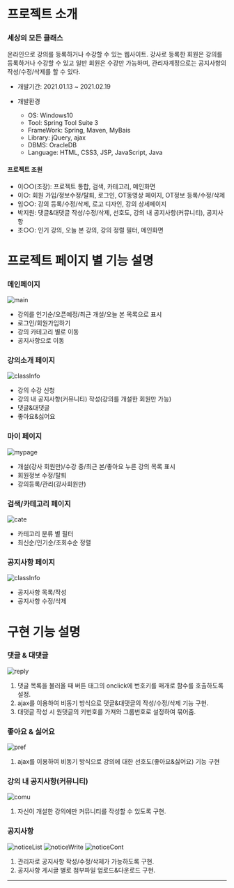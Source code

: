 
# 프로젝트 소개
### 세상의 모든 클래스
온라인으로 강의를 등록하거나 수강할 수 있는 웹사이트.
강사로 등록한 회원은 강의를 등록하거나 수강할 수 있고 일반 회원은 수강만 가능하며, 관리자계정으로는 공지사항의 작성/수정/삭제를 할 수 있다.

* 개발기간: 2021.01.13 ~ 2021.02.19

* 개발환경
  + OS: Windows10
  + Tool: Spring Tool Suite 3
  + FrameWork: Spring, Maven, MyBais
  + Library: jQuery, ajax
  + DBMS: OracleDB
  + Language: HTML, CSS3, JSP, JavaScript, Java

#### 프로젝트 조원
+ 이○○(조장): 프로젝트 통합, 검색, 카테고리, 메인화면
+ 이○: 회원 가입/정보수정/탈퇴, 로그인, OT동영상 페이지, OT정보 등록/수정/삭제
+ 임○○: 강의 등록/수정/삭제, 로고 디자인, 강의 상세페이지
+ 박지원: 댓글&대댓글 작성/수정/삭제, 선호도, 강의 내 공지사항(커뮤니티), 공지사항
+ 조○○: 인기 강의, 오늘 본 강의, 강의 정렬 필터, 메인화면


# 프로젝트 페이지 별 기능 설명

### 메인페이지
![main](https://user-images.githubusercontent.com/59616321/110128410-17436e80-7e0a-11eb-83db-df0f96b20241.png)
+ 강의를 인기순/오픈예정/최근 개설/오늘 본 목록으로 표시
+ 로그인/회원가입하기
+ 강의 카테고리 별로 이동
+ 공지사항으로 이동

### 강의소개 페이지
![classInfo](https://user-images.githubusercontent.com/59616321/109963087-5781ee80-7d2f-11eb-8e64-0c63bf5ec68e.png)
+ 강의 수강 신청
+ 강의 내 공지사항(커뮤니티) 작성(강의를 개설한 회원만 가능)
+ 댓글&대댓글
+ 좋아요&싫어요

### 마이 페이지
![mypage](https://user-images.githubusercontent.com/59616321/110128415-18749b80-7e0a-11eb-8a85-efe2c0bbc730.png)
+ 개설(강사 회원만)/수강 중/최근 본/좋아요 누른 강의 목록 표시
+ 회원정보 수정/탈퇴
+ 강의등록/관리(강사회원만)

### 검색/카테고리 페이지
![cate](https://user-images.githubusercontent.com/59616321/110128420-190d3200-7e0a-11eb-913a-16ce839f2f40.png)
+ 카테고리 분류 별 필터
+ 최신순/인기순/조회수순 정렬

### 공지사항 페이지
![classInfo](https://user-images.githubusercontent.com/59616321/110128421-19a5c880-7e0a-11eb-9bb5-d3d7435c31d9.png)
+ 공지사항 목록/작성
+ 공지사항 수정/삭제



# 구현 기능 설명
### 댓글 & 대댓글
![reply](https://user-images.githubusercontent.com/59616321/109964620-3f12d380-7d31-11eb-869c-cd04288839ba.png)

1. 댓글 목록을 불러올 때 버튼 태그의 onclick에 번호키를 매개로 함수를 호출하도록 설정.
2. ajax를 이용하여 비동기 방식으로 댓글&대댓글의 작성/수정/삭제 기능 구현.
3. 대댓글 작성 시 원댓글의 키번호를 가져와 그룹번호로 설정하여 묶어줌.

### 좋아요 & 싫어요
![pref](https://user-images.githubusercontent.com/59616321/109964626-41752d80-7d31-11eb-8272-e9a1fd46d642.png)
1. ajax를 이용하여 비동기 방식으로 강의에 대한 선호도(좋아요&싫어요) 기능 구현

### 강의 내 공지사항(커뮤니티)
![comu](https://user-images.githubusercontent.com/59616321/109964631-433ef100-7d31-11eb-9729-97758d4bca88.png)
1. 자신이 개설한 강의에만 커뮤니티를 작성할 수 있도록 구현.


### 공지사항 
![noticeList](https://user-images.githubusercontent.com/59616321/109964634-44701e00-7d31-11eb-8c89-b48eb80e5f01.png)
![noticeWrite](https://user-images.githubusercontent.com/59616321/109964638-45a14b00-7d31-11eb-8f1b-d3a63c06ee60.png)
![noticeCont](https://user-images.githubusercontent.com/59616321/109964644-476b0e80-7d31-11eb-9101-ac14ab6341d0.png)
1. 관리자로 공지사항 작성/수정/삭제가 가능하도록 구현.
2. 공지사항 게시글 별로 첨부파일 업로드&다운로드 구현.

------

